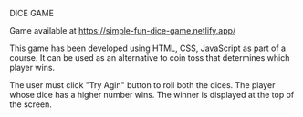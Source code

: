 DICE GAME 

Game available at https://simple-fun-dice-game.netlify.app/ 

This game has been developed using HTML, CSS, JavaScript as part of a course. It can be used as an alternative to coin toss that determines which player wins.

The user must click "Try Agin" button to roll both the dices. The player whose dice has a higher number wins. The winner is displayed at the top of the screen.



